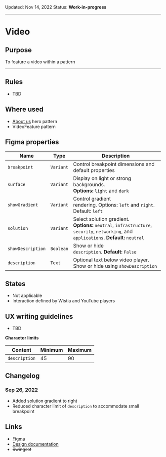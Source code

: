 Updated: Nov 14, 2022
Status: **Work-in-progress**

---

# Video

## Purpose

To feature a video within a pattern

---

## Rules

- TBD

## Where used

- [About us](https://www.hashicorp.com/about) hero pattern
- VideoFeature pattern

## Figma properties

| Name              | Type      | Description                                                                                                                              |
| ----------------- | --------- | ---------------------------------------------------------------------------------------------------------------------------------------- |
| `breakpoint`      | `Variant` | Control breakpoint dimensions and default properties                                                                                     |
| `surface`         | `Variant` | Display on light or strong backgrounds. **Options:** `light` and `dark`                                                                  |
| `showGradient`    | `Variant` | Control gradient rendering. Options: `left` and `right`. Default: `left`                                                                 |
| `solution`        | `Variant` | Select solution gradient. **Options:** `neutral`, `infrastructure`, `security`, `networking`, and `applications`. **Default:** `neutral` |
| `showDescription` | `Boolean` | Show or hide `description`. **Default:** `False`                                                                                         |
| `description`     | `Text`    | Optional text below video player. Show or hide using `showDescription`                                                                   |

## States

- Not applicable
- Interaction defined by Wistia and YouTube players

## UX writing guidelines

- TBD

**Character limits**

| Content       | Minimum | Maximum |
| ------------- | ------- | ------- |
| `description` | 45      | 90      |

## Changelog

### Sep 26, 2022

- Added solution gradient to right
- Reduced character limit of `description` to accommodate small breakpoint

## Links

- [Figma](https://www.figma.com/file/7cYgDM618stjYUHDqAfRec/branch/qDnReYgTBKGbE2o8TCBMLx/Components?node-id=1707%3A9339)
- [Design documentation](https://hashicorp-wpl-documentation.vercel.app/components/video)
- ~~Swingset~~
